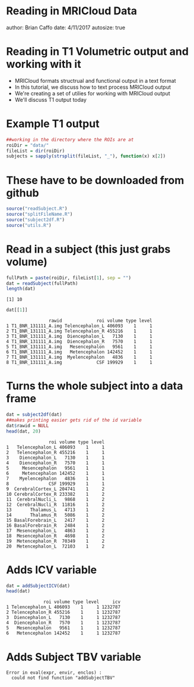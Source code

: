 Reading in MRICloud Data
========================================================
author: Brian Caffo
date: 4/11/2017
autosize: true

Reading in T1 Volumetric output and working with it
========================================================

- MRICloud formats structrual and functional output in
a text format
- In this tutorial, we discuss how to text process MRICloud
output
- We're creating a set of utilies for working with MRICloud output
- We'll discuss T1 output today

Example T1 output
========================================================


```r
##working in the directory where the ROIs are at
roiDir = "data/"
fileList = dir(roiDir)
subjects = sapply(strsplit(fileList, "_"), function(x) x[2])
```

These have to be downloaded from github
=====




```r
source("readSubject.R")
source("splitFileName.R")
source("subject2df.R")
source("utils.R")
```

Read in a subject (this just grabs volume)
===

```r
fullPath = paste(roiDir, fileList[1], sep = "")
dat = readSubject(fullPath)
length(dat)
```

```
[1] 10
```

```r
dat[[1]]
```

```
                rawid             roi volume type level
1 T1_BNR_131111_A.img Telencephalon_L 406093    1     1
2 T1_BNR_131111_A.img Telencephalon_R 455216    1     1
3 T1_BNR_131111_A.img  Diencephalon_L   7130    1     1
4 T1_BNR_131111_A.img  Diencephalon_R   7570    1     1
5 T1_BNR_131111_A.img   Mesencephalon   9561    1     1
6 T1_BNR_131111_A.img   Metencephalon 142452    1     1
7 T1_BNR_131111_A.img  Myelencephalon   4836    1     1
8 T1_BNR_131111_A.img             CSF 199929    1     1
```

Turns the whole subject into a data frame
===

```r
dat = subject2df(dat)
##makes printing easier gets rid of the id variable
dat$rawid = NULL 
head(dat, 20)
```

```
                roi volume type level
1   Telencephalon_L 406093    1     1
2   Telencephalon_R 455216    1     1
3    Diencephalon_L   7130    1     1
4    Diencephalon_R   7570    1     1
5     Mesencephalon   9561    1     1
6     Metencephalon 142452    1     1
7    Myelencephalon   4836    1     1
8               CSF 199929    1     1
9  CerebralCortex_L 204741    1     2
10 CerebralCortex_R 233382    1     2
11  CerebralNucli_L   9868    1     2
12  CerebralNucli_R  11816    1     2
13       Thalamus_L   4713    1     2
14       Thalamus_R   5086    1     2
15 BasalForebrain_L   2417    1     2
16 BasalForebrain_R   2484    1     2
17  Mesencephalon_L   4863    1     2
18  Mesencephalon_R   4698    1     2
19  Metencephalon_R  70349    1     2
20  Metencephalon_L  72103    1     2
```

Adds ICV variable
===

```r
dat = addSubjectICV(dat)
head(dat)
```

```
              roi volume type level     icv
1 Telencephalon_L 406093    1     1 1232787
2 Telencephalon_R 455216    1     1 1232787
3  Diencephalon_L   7130    1     1 1232787
4  Diencephalon_R   7570    1     1 1232787
5   Mesencephalon   9561    1     1 1232787
6   Metencephalon 142452    1     1 1232787
```

Adds Subject TBV variable
===











```
Error in eval(expr, envir, enclos) : 
  could not find function "addSubjectTBV"
```
